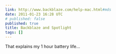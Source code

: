 ```yaml
---
link: http://www.backblaze.com/help-mac.html#mds
date: 2011-01-23 16:28 UTC
# published: false
published: true
title: Backblaze and Spotlight
tags: []
---
```


That explains my 1 hour battery life...
